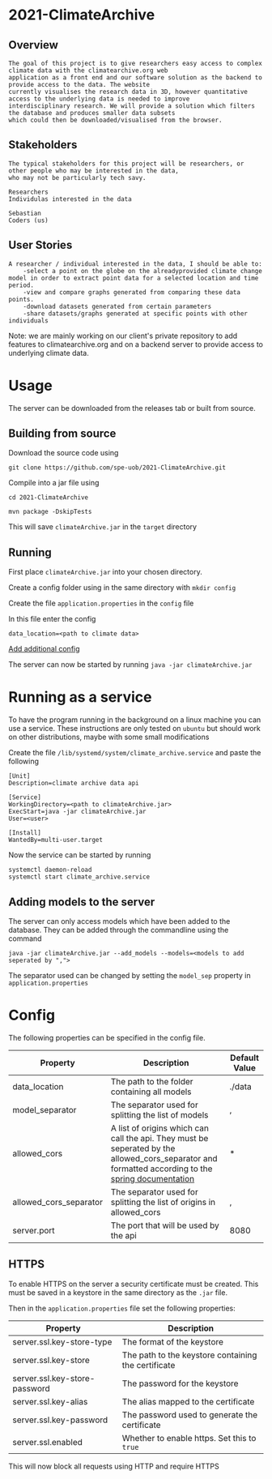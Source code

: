 # 2021-ClimateArchive

## Overview

    The goal of this project is to give researchers easy access to complex climate data with the climatearchive.org web
    application as a front end and our software solution as the backend to provide access to the data. The website
    currently visualises the research data in 3D, however quantitative access to the underlying data is needed to improve
    interdisciplinary research. We will provide a solution which filters the database and produces smaller data subsets
    which could then be downloaded/visualised from the browser.

## Stakeholders

    The typical stakeholders for this project will be researchers, or other people who may be interested in the data,
    who may not be particularly tech savy.

    Researchers
    Individulas interested in the data

    Sebastian
    Coders (us)

## User Stories

    A researcher / individual interested in the data, I should be able to:
        -select a point on the globe on the alreadyprovided climate change model in order to extract point data for a selected location and time period.
        -view and compare graphs generated from comparing these data points.
        -download datasets generated from certain parameters
        -share datasets/graphs generated at specific points with other individuals

Note: we are mainly working on our client's private repository to add features to climatearchive.org and on a backend server to provide access to underlying climate data.

# Usage

The server can be downloaded from the releases tab or built from source.

## Building from source

Download the source code using

```
git clone https://github.com/spe-uob/2021-ClimateArchive.git
```

Compile into a jar file using

```
cd 2021-ClimateArchive

mvn package -DskipTests
```

This will save `climateArchive.jar` in the `target` directory

## Running

First place `climateArchive.jar` into your chosen directory.

Create a config folder using in the same directory with `mkdir config`

Create the file `application.properties` in the `config` file

In this file enter the config

```
data_location=<path to climate data>
```

[Add additional config](#config)

The server can now be started by running `java -jar climateArchive.jar`

# Running as a service

To have the program running in the background on a linux machine you can use a service. These instructions
are only tested on `ubuntu` but should work on other distributions, maybe with some small modifications

Create the file `/lib/systemd/system/climate_archive.service` and paste the following

```
[Unit]
Description=climate archive data api

[Service]
WorkingDirectory=<path to climateArchive.jar>
ExecStart=java -jar climateArchive.jar
User=<user>

[Install]
WantedBy=multi-user.target
```

Now the service can be started by running

```
systemctl daemon-reload
systemctl start climate_archive.service
```

## Adding models to the server

The server can only access models which have been added to the database. They can be added through the commandline
using the command

```
java -jar climateArchive.jar --add_models --models=<models to add seperated by ",">
```

The separator used can be changed by setting the `model_sep` property in `application.properties`

# Config

The following properties can be specified in the config file.

| Property               | Description                                                                                                                                                                                                                                                     | Default Value |
| ---------------------- | --------------------------------------------------------------------------------------------------------------------------------------------------------------------------------------------------------------------------------------------------------------- | ------------- |
| data_location          | The path to the folder containing all models                                                                                                                                                                                                                    | ./data        |
| model_separator        | The separator used for splitting the list of models                                                                                                                                                                                                             | ,             |
| allowed_cors           | A list of origins which can call the api. They must be seperated by the allowed_cors_separator and formatted according to the [spring documentation](https://spring.getdocs.org/en-US/spring-framework-docs/docs/spring-web-reactive/webflux/webflux-cors.html) | \*            |
| allowed_cors_separator | The separator used for splitting the list of origins in allowed_cors                                                                                                                                                                                            | ,             |
| server.port            | The port that will be used by the api                                                                                                                                                                                                                           | 8080          |

## HTTPS

To enable HTTPS on the server a security certificate must be created.
This must be saved in a keystore in the same directory as the `.jar` file.

Then in the `application.properties` file set the following properties:

| Property                      | Description                                         |
| ----------------------------- | --------------------------------------------------- |
| server.ssl.key-store-type     | The format of the keystore                          |
| server.ssl.key-store          | The path to the keystore containing the certificate |
| server.ssl.key-store-password | The password for the keystore                       |
| server.ssl.key-alias          | The alias mapped to the certificate                 |
| server.ssl.key-password       | The password used to generate the certificate       |
| server.ssl.enabled            | Whether to enable https. Set this to `true`         |

This will now block all requests using HTTP and require HTTPS
